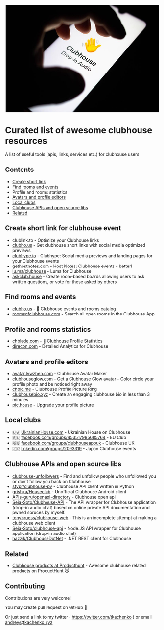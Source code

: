 <div align="center">
	<img width="500" height="350" src="clubhouse.jpg" alt="Awesome clubhouse list">
	<br>
</div>

# Curated list of awesome clubhouse resources 
A list of useful tools (apis, links, services etc.) for clubhouse users

## Contents

- [Create short link](#create-short-link-for-clubhouse-event)
- [Find rooms and events](#find-rooms-and-events)
- [Profile and rooms statistics](#profile-and-rooms-statistics)
- [Avatars and profile editors](#avatars-and-profile-editors)
- [Local clubs](#local-clubs)
- [Clubhouse APIs and open source libs](#clubhouse-apis-and-open-source-libs)
- [Related](#related)


## Create short link for clubhouse event

- [clublink.to](https://clublink.to/) - Optimize your Clubhouse links
- [clubho.us](https://clubho.us/) -  Get clubhouse short links with social media optimized previews
- [clubhype.io](https://clubhype.io/) - Clubhype: Social media previews and landing pages for your Clubhouse events
- [gethostnotes.com](https://gethostnotes.com/) - Host Notes: Clubhouse events - better!
- [lu.ma/clubhouse](https://lu.ma/clubhouse) - Luma for Clubhouse
- [askclub.house](https://askclub.house/en) - Create room-based boards allowing users to ask written questions, or vote for these asked by others.

## Find rooms and events 

- [clubho.us](https://clubho.us/) - 👋 Clubhouse events and rooms catalog
- [roomsofclubhouse.com](https://roomsofclubhouse.com/) - Search all open rooms in the Clubhouse App

## Profile and rooms statistics

- [chblade.com](https://chblade.com/) - 👋 Clubhouse Profile Statistics
- [direcon.com](https://www.direcon.com/) - Detailed Analytics for Clubhouse

## Avatars and profile editors

- [avatar.lvwzhen.com](https://avatar.lvwzhen.com/) - Clubhouse Avatar Maker
- [clubhouseglow.com](https://www.clubhouseglow.com/) - Get a Clubhouse Glow avatar - Color circle your profile photo and be noticed right away
- [chpic.me](https://chpic.me/) - Clubhouse Profile Picture Ring
- [clubhousebio.xyz](https://clubhousebio.xyz/) - Create an engaging clubhouse bio in less than 3 minutes
- [pic.house](https://pic.house/) - Upgrade your profile picture

## Local clubs

- 🇺🇦 [UkrainianHouse.com](https://ukrainianhouse.com) - Ukrainian House on Clubhouse
- 🇪🇺 [facebook.com/groups/453517985685764](https://www.facebook.com/groups/453517985685764) - EU Club
- 🇬🇧 [facebook.com/groups/clubhouseappuk](https://www.facebook.com/groups/clubhouseappuk/) - Clubhouse UK
- 🇯🇵 [linkedin.com/groups/2093319](https://www.linkedin.com/groups/2093319/) - Japan Clubhouse events



## Clubhouse APIs and open source libs 

- [clubhouse-unfollowers](https://github.com/soroushchehresa/clubhouse-unfollowers) - Find and unfollow people who unfollowed you or don't follow you back on Clubhouse
- [stypr/clubhouse-py](https://github.com/stypr/clubhouse-py) - Clubhouse API client written in Python
- [grishka/Houseclub](grishka/Houseclub) - Unofficial Clubhouse Android client  
- [APIs-guru/openapi-directory](https://github.com/APIs-guru/openapi-directory/tree/master/APIs/clubhouseapi.com/1) - Clubhouse open api
- [Seia-Soto/Clubhouse-API](https://github.com/Seia-Soto/clubhouse-api) - The API wrapper for Clubhouse application (drop-in audio chat) based on online private API documentation and pwned soruces by myself.
- [tonybruess/clubhouse-web](https://github.com/tonybruess/clubhouse-web) - This is an incomplete attempt at making a clubhouse web client
- [Seia-Soto/clubhouse-api](https://github.com/Seia-Soto/clubhouse-api) - Node.JS API wrapper for Clubhouse application (drop-in audio chat) 
- [hazzik/ClubhouseDotNet](https://github.com/hazzik/ClubhouseDotNet) - .NET REST client for Clubhouse


## Related

- [Clubhouse products at Producthunt](https://www.producthunt.com/search?q=clubhouse&postedDate=90%3Adays) -  Awesome clubhouse related products on ProductHunt 😽


## Contributing

Contributions are very welcome!

You may create pull request on GitHub 🤖 

Or just send a link to my twitter ( https://twitter.com/tkachenko ) or email andrey@tkachenko.xyz 
